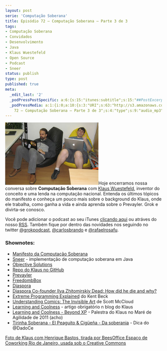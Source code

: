 ```yaml
---
layout: post
serie: 'Computação Soberana'
title: Episódio 72 – Computação Soberana – Parte 3 de 3
tags:
- Computação Soberana
- Convidados
- Desenvolvimento
- Java
- Klaus Wuestefeld
- Open Source
- Podcast
- Sneer
status: publish
type: post
published: true
meta:
  _edit_last: '2'
  _podPressPostSpecific: a:6:{s:15:"itunes:subtitle";s:15:"##PostExcerpt##";s:14:"itunes:summary";s:15:"##PostExcerpt##";s:15:"itunes:keywords";s:17:"##WordPressCats##";s:13:"itunes:author";s:10:"##Global##";s:15:"itunes:explicit";s:7:"Default";s:12:"itunes:block";s:7:"Default";}
  _podPressMedia: a:1:{i:0;a:10:{s:3:"URI";s:63:"http://s3.amazonaws.com/grokpodcast/grokpodcast-72-soberana.mp3";s:5:"title";s:55:"Episódio
    72 – Computação Soberana – Parte 3 de 3";s:4:"type";s:9:"audio_mp3";s:4:"size";s:8:"13129478";s:8:"duration";s:5:"27:21";s:12:"previewImage";s:77:"http://grokpodcast.com/wp-content/plugins/podpress/images/vpreview_center.png";s:10:"dimensionW";s:1:"0";s:10:"dimensionH";s:1:"0";s:3:"rss";s:2:"on";s:4:"atom";s:2:"on";}}
---
```

<img class="alignleft size-medium wp-image-305" title="Klaus Wuestefeld e Henrique Bastos" src="/images/2012/07/Grok72-site.jpg" alt="" width="300" height="200" />Hoje encerramos nossa conversa sobre <strong>Computação Soberana</strong> com <a href="https://twitter.com/#!/klauswuestefeld" target="_blank">Klaus Wuestefeld</a>, inventor do conceito e uma lenda na computação nacional. Entenda os últimos tópicos do manifesto e conheça um pouco mais sobre o background do Klaus, onde ele trabalha, como ganha a vida e ainda aprenda sobre o Prevayler. Grok e divirta-se conosco.

Você pode adicionar o podcast ao seu iTunes <a href="http://itunes.apple.com/us/podcast/grok-podcast/id393122038" target="_blank">clicando aqui</a> ou atráves do nosso <a href="http://grokpodcast.com/feed/" target="_blank">RSS</a>. Também fique por dentro das novidades nos seguindo no twitter <a href="http://twitter.com/GrokPodcast" target="_blank">@grokpodcast</a>, <a href="http://twitter.com/#!/carlosbrando" target="_blank">@carlosbrando</a> e <a href="http://twitter.com/#!/rafaelrosafu" target="_blank">@rafaelrosafu</a>.

<h3>Shownotes:</h3>
<ul>
	<li><a href="http://c2.com/cgi/wiki?SovereignComputing" target="_blank">Manifesto da Computação Soberana</a></li>
	<li><a href="http://sneer.me/home.html" target="_blank">Sneer</a> - implementação de computação soberana em Java</li>
	<li><a href="http://objectivesms.com.br" target="_blank">Objective Solutions</a></li>
	<li><a href="https://github.com/klauswuestefeld" target="_blank">Repo do Klaus no GitHub</a></li>
	<li><a href="http://prevayler.org/" target="_blank">Prevayler</a></li>
	<li><a href="http://freedomboxfoundation.org/" target="_blank">FreedombBox</a></li>
	<li><a href="https://joindiaspora.com/" target="_blank">Diaspora</a></li>
	<li><a href="http://www.ibtimes.com/articles/249794/20111115/diaspora-founder-ilya-zhitomirskiy-dead-did-die.htm" target="_blank">Diaspora Co-founder Ilya Zhitomirskiy Dead: How did he die and why?</a></li>
	<li><a href="http://www.amazon.com/Extreme-Programming-Explained-Embrace-ebook/dp/B000OZ0N5S/ref=tmm_kin_title_0?ie=UTF8&m=AG56TWVU5XWC2" target="_blank">Extreme Programming Explained</a> do Kent Beck</li>
	<li><a href="http://www.amazon.com/Understanding-Comics-The-Invisible-Art/dp/006097625X/ref=la_B000AQ1NPK_1_1?ie=UTF8&qid=1341687795&sr=1-1" target="_blank">Understanding Comics: The Invisible Art</a> de Scott McCloud</li>
	<li><a href="http://klauswuestefeld.blogspot.com.br/2010/07/l-learning-and-coolness.html" target="_blank">Learning and Coolness</a> - artigo obrigatório n blog do Klaus</li>
	<li><a href="http://vimeo.com/27766985" target="_blank">Learning and Coolness - Beyond XP</a> - Palestra do Klaus no Maré de Agilidade de 2011 (acho)</li>
	<li><a href="http://xomano.wordpress.com/2012/04/25/da-soberania" target="_blank">Tirinha Soberana - El Peaguito & Cigüeña - Da soberania</a> - Dica do @DadoCe</li>
</ul>

<h7><a href="http://www.flickr.com/photos/beesoffice/5234372683/" target="_blank">Foto de Klaus com Henrique Bastos, tirada por BeesOffice Espaço de Coworking Rio de Janeiro, usada sob o Creative Commons</a></h7>
